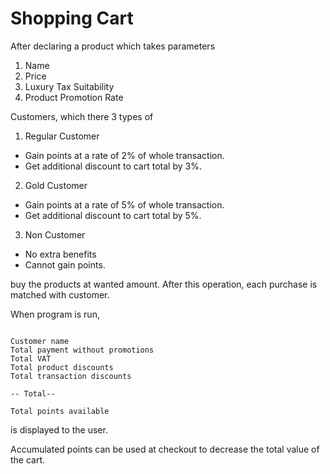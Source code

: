 # Shopping Cart

After declaring a product which takes parameters
1. Name
2. Price
3. Luxury Tax Suitability
4. Product Promotion Rate

Customers, which there 3 types of

1. Regular Customer
- Gain points at a rate of 2% of whole transaction.
- Get additional discount to cart total by 3%.
2. Gold Customer
- Gain points at a rate of 5% of whole transaction.
- Get additional discount to cart total by 5%.
3. Non Customer
- No extra benefits
- Cannot gain points.

buy the products at wanted amount.
After this operation, each purchase is matched with customer.


When program is run,

```

Customer name
Total payment without promotions 
Total VAT
Total product discounts
Total transaction discounts

-- Total--

Total points available

```

is displayed to the user.

Accumulated points can be used at checkout to decrease the total value of the cart.
